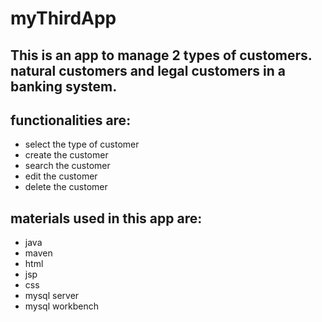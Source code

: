 # myThirdApp
## This is an app to manage 2 types of customers. natural customers and legal customers in a banking system.
## functionalities are:
- select the type of customer
- create the customer
- search the customer
- edit the customer
- delete the customer

## materials used in this app are:
- java 
- maven
- html
- jsp
- css
- mysql server
- mysql workbench
